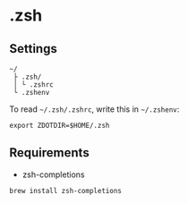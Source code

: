 # .zsh


## Settings

```
~/
 ├ .zsh/
 │ └ .zshrc
 └ .zshenv
```

To read `~/.zsh/.zshrc`, write this in `~/.zshenv`:

```
export ZDOTDIR=$HOME/.zsh
```

## Requirements
- zsh-completions

```
brew install zsh-completions
```
